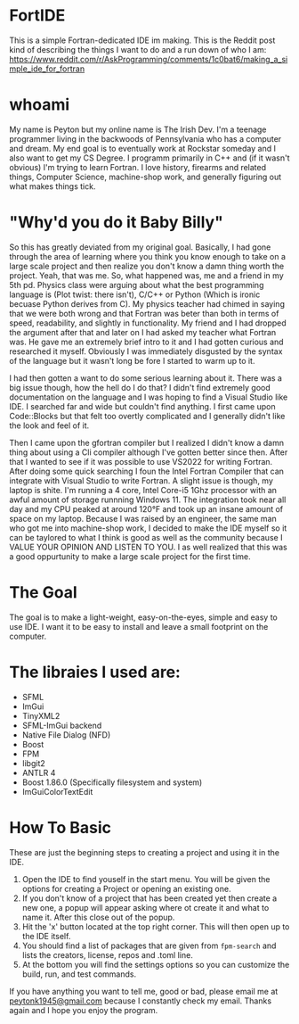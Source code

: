 # FortIDE
This is a simple Fortran-dedicated IDE im making. This is the Reddit post kind of describing the things I want to do and a run down of who I am: https://www.reddit.com/r/AskProgramming/comments/1c0bat6/making_a_simple_ide_for_fortran

# whoami

  My name is Peyton but my online name is The Irish Dev. I'm a teenage programmer living in the backwoods of Pennsylvania who has a computer and dream. My end goal is to eventually work at Rockstar someday and I also want to get my CS Degree. I programm primarily in C++ and (if it wasn't obvious) I'm trying to learn Fortran. I love history, firearms and related things, Computer Science, machine-shop work, and generally figuring out what makes things tick.

# "Why'd you do it Baby Billy"
  So this has greatly deviated from my original goal. Basically, I had gone through the area of learning where you think you know enough to take on a large scale project and then realize you don't know a damn thing worth the project. Yeah, that was me. So, what happened was, me and a friend in my 5th pd. Physics class were arguing about what the best programming language is (Plot twist: there isn't), C/C++ or Python (Which is ironic becuase Python derives from C). My physics teacher had chimed in saying that we were both wrong and that Fortran was beter than both in terms of speed, readability, and slightly in functionality. My friend and I had dropped the argument after that and later on I had asked my teacher what Fortran was. He gave me an extremely brief intro to it and I had gotten curious and researched it myself. Obviously I was immediately disgusted by the syntax of the language but it wasn't long be fore I started to warm up to it.
  
  I had then gotten a want to do some serious learning about it. There was a big issue though, how the hell do I do that? I didn't find extremely good documentation on the language and I was hoping to find a Visual Studio like IDE. I searched far and wide but couldn't find anything. I first came upon Code::Blocks but that felt too overtly complicated and I generally didn't like the look and feel of it. 
    
  Then I came upon the gfortran compiler but I realized I didn't know a damn thing about using a Cli compiler although I've gotten better since then. After that I wanted to see if it was possible to use VS2022 for writing Fortran. After doing some quick searching I foun the Intel Fortran Compiler that can integrate with Visual Studio to write Fortran. A slight issue is though, my laptop is shite. I'm running a 4 core, Intel Core-i5 1Ghz processor with an awful amount of storage runnning Windows 11. The integration took near all day and my CPU peaked at around 120°F and took up an insane amount of space on my laptop.
    Because I was raised by an engineer, the same man who got me into machine-shop work, I decided to make the IDE myself so it can be taylored to what I think is good as well as the community because I VALUE YOUR OPINION AND LISTEN TO YOU. I as well realized that this was a good oppurtunity to make a large scale project for the first time.

# The Goal
The goal is to make a light-weight, easy-on-the-eyes, simple and easy to use IDE. I want it to be easy to install and leave a small footprint on the computer.

# The libraies I used are:
* SFML
* ImGui
* TinyXML2
* SFML-ImGui backend
* Native File Dialog (NFD)
* Boost
* FPM
* libgit2
* ANTLR 4
* Boost 1.86.0 (Specifically filesystem and system)
* ImGuiColorTextEdit

# How To Basic
These are just the beginning steps to creating a project and using it in the IDE.

1. Open the IDE to find youself in the start menu. You will be given the options for creating a Project or opening an existing one.
2. If you don't know of a project that has been created yet then create a new one, a popup will appear asking where ot create it and what to name it. After this close out of the popup.
3. Hit the 'x' button located at the top right corner. This will then open up to the IDE itself.
4. You should find a list of packages that are given from ```fpm-search``` and lists the creators, license, repos and .toml line.
5. At the bottom you will find the settings options so you can customize the build, run, and test commands.

If you have anything you want to tell me, good or bad, please email me at peytonk1945@gmail.com because I constantly check my email. Thanks again and I hope you enjoy the program.
